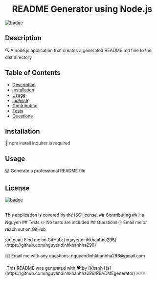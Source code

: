 
<h1 align="center">README Generator using Node.js</h1>
  
![badge](https://img.shields.io/badge/license-ISC-blueviolet)<br />
## Description
🔍 A node.js application that creates a generated README.md fine to the dist directory
## Table of Contents
- [Description](#description)
- [Installation](#installation)
- [Usage](#usage)
- [License](#license)
- [Contributing](#contributing)
- [Tests](#tests)
- [Questions](#questions)
## Installation
💾 npm install inquirer is required
## Usage
💻 Generate a professional README file
## License
[![badge](https://img.shields.io/badge/license-ISC-blueviolet)](https://opensource.org/licenses/ISC)

<br />
This application is covered by the ISC license. 
## Contributing
👪 Ha Nguyen
## Tests
✏️ No tests are included
## Questions
✋ Email me or reach out on GitHub<br />
<br />
:octocat: Find me on GitHub: [nguyendinhkhanhha296](https://github.com/nguyendinhkhanhha296)<br />
<br />
✉️ Email me with any questions: nguyendinhkhanhha296@gmail.com<br /><br />
_This README was generated with ❤️ by [Khanh Ha](https://github.com/nguyendinhkhanhha296/READMEgenerator) 🔥🔥🔥
    